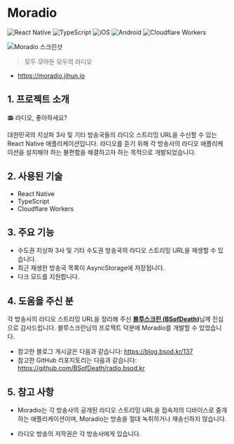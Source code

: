 # Moradio

![React Native](https://img.shields.io/badge/React%20Native-61DAFB?style=for-the-badge&logo=React&logoColor=black)
![TypeScript](https://img.shields.io/badge/TypeScript-3178C6?style=for-the-badge&logo=TypeScript&logoColor=white)
![iOS](https://img.shields.io/badge/iOS-000000?style=for-the-badge&logo=iOS&logoColor=white)
![Android](https://img.shields.io/badge/Android-34A853?style=for-the-badge&logo=Android&logoColor=white)
![Cloudflare Workers](https://img.shields.io/badge/Cloudflare%20Workers-F38020?style=for-the-badge&logo=CloudflareWorkers&logoColor=white)

![Moradio 스크린샷](https://github.com/user-attachments/assets/72caa2a8-1efd-438f-88cc-3872fef3fe4d)

> 모두 모아둔 모두의 라디오

- https://moradio.jihun.io

## 1. 프로젝트 소개

📻 라디오, 좋아하세요?

대한민국의 지상파 3사 및 기타 방송국들의 라디오 스트리밍 URL을 수신할 수 있는 React Native 애플리케이션입니다. 라디오를 듣기 위해 각 방송사의 라디오 애플리케이션을 설치해야 하는 불편함을 해결하고자 하는 목적으로 개발되었습니다. 

## 2. 사용된 기술

- React Native
- TypeScript
- Cloudflare Workers

## 3. 주요 기능

- 수도권 지상파 3사 및 기타 수도권 방송국의 라디오 스트리밍 URL을 재생할 수 있습니다.
- 최근 재생한 방송국 목록이 AsyncStorage에 저장됩니다.
- 다크 모드를 지원합니다.

## 4. 도움을 주신 분

각 방송사의 라디오 스트리밍 URL을 정리해 주신 [**블루스크린 (BSofDeath)**](https://github.com/BSofDeath)님께 진심으로 감사드립니다. 블루스크린님의 프로젝트 덕분에 Moradio를 개발할 수 있었습니다.

- 참고한 블로그 게시글은 다음과 같습니다: https://blog.bsod.kr/137
- 참고한 GitHub 리포지토리는 다음과 같습니다: https://github.com/BSofDeath/radio.bsod.kr

## 5. 참고 사항

- Moradio는 각 방송사의 공개된 라디오 스트리밍 URL을 접속자의 디바이스로 중개하는 애플리케이션이며, Moradio는 방송을 절대 녹취하거나 재송신하지 않습니다.

- 라디오 방송의 저작권은 각 방송사에게 있습니다.
